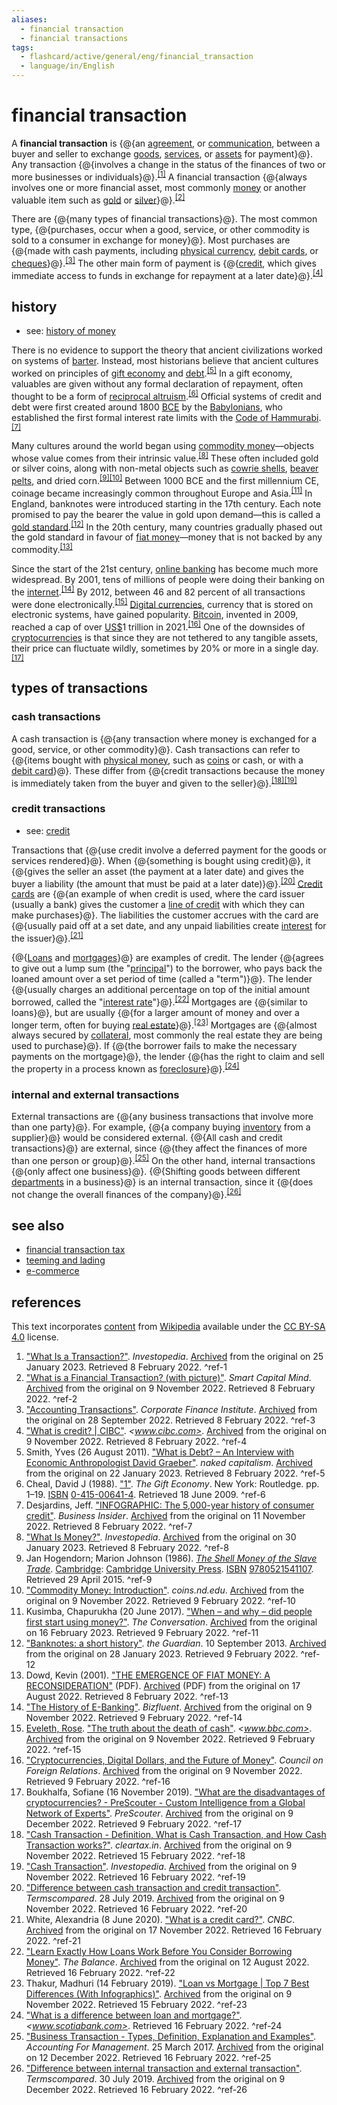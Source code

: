 ```yaml
---
aliases:
  - financial transaction
  - financial transactions
tags:
  - flashcard/active/general/eng/financial_transaction
  - language/in/English
---
```


# financial transaction

A __financial transaction__ is {@{an [agreement](contract.md), or [communication](communication.md), between a buyer and seller to exchange [goods](goods.md), [services](service%20(economics).md), or [assets](asset.md) for payment}@}. Any transaction {@{involves a change in the status of the finances of two or more businesses or individuals}@}.<sup>[\[1\]](#^ref-1)</sup> A financial transaction {@{always involves one or more financial asset, most commonly [money](money.md) or another valuable item such as [gold](gold.md) or [silver](silver.md)}@}.<sup>[\[2\]](#^ref-2)</sup> <!--SR:!2027-10-04,845,330!2026-01-17,365,310!2028-05-17,1036,350-->

There are {@{many types of financial transactions}@}. The most common type, {@{purchases, occur when a good, service, or other commodity is sold to a consumer in exchange for money}@}. Most purchases are {@{made with cash payments, including [physical currency](cash.md), [debit cards](debit%20card.md), or [cheques](cheque.md)}@}.<sup>[\[3\]](#^ref-3)</sup> The other main form of payment is {@{[credit](credit.md), which gives immediate access to funds in exchange for repayment at a later date}@}.<sup>[\[4\]](#^ref-4)</sup> <!--SR:!2027-06-13,755,330!2026-08-11,512,310!2027-06-17,747,310!2026-08-06,504,310-->

## history

- see: [history of money](history%20of%20money.md)

There is no evidence to support the theory that ancient civilizations worked on systems of [barter](barter.md). Instead, most historians believe that ancient cultures worked on principles of [gift economy](gift%20economy.md) and [debt](debt.md).<sup>[\[5\]](#^ref-5)</sup> In a gift economy, valuables are given without any formal declaration of repayment, often thought to be a form of [reciprocal altruism](reciprocal%20altruism.md).<sup>[\[6\]](#^ref-6)</sup> Official systems of credit and debt were first created around 1800 [BCE](Common%20Era.md) by the [Babylonians](babylonia.md), who established the first formal interest rate limits with the [Code of Hammurabi](Code%20of%20Hammurabi.md).<sup>[\[7\]](#^ref-7)</sup>

Many cultures around the world began using [commodity money](commodity%20money.md)—objects whose value comes from their intrinsic value.<sup>[\[8\]](#^ref-8)</sup> These often included gold or silver coins, along with non-metal objects such as [cowrie shells](cowrie.md), [beaver pelts](beaver.md), and dried corn.<sup>[\[9\]](#^ref-9)</sup><sup>[\[10\]](#^ref-10)</sup> Between 1000 BCE and the first millennium CE, coinage became increasingly common throughout Europe and Asia.<sup>[\[11\]](#^ref-11)</sup> In England, banknotes were introduced starting in the 17th century. Each note promised to pay the bearer the value in gold upon demand—this is called a [gold standard](gold%20standard.md).<sup>[\[12\]](#^ref-12)</sup> In the 20th century, many countries gradually phased out the gold standard in favour of [fiat money](fiat%20money.md)—money that is not backed by any commodity.<sup>[\[13\]](#^ref-13)</sup>

Since the start of the 21st century, [online banking](online%20banking.md) has become much more widespread. By 2001, tens of millions of people were doing their banking on the [internet](internet.md).<sup>[\[14\]](#^ref-14)</sup> By 2012, between 46 and 82 percent of all transactions were done electronically.<sup>[\[15\]](#^ref-15)</sup> [Digital currencies](digital%20currency.md), currency that is stored on electronic systems, have gained popularity. [Bitcoin](bitcoin.md), invented in 2009, reached a cap of over [US$](United%20States%20dollar.md)1 trillion in 2021.<sup>[\[16\]](#^ref-16)</sup> One of the downsides of [cryptocurrencies](cryptocurrency.md) is that since they are not tethered to any tangible assets, their price can fluctuate wildly, sometimes by 20% or more in a single day.<sup>[\[17\]](#^ref-17)</sup>

## types of transactions

### cash transactions

A cash transaction is {@{any transaction where money is exchanged for a good, service, or other commodity}@}. Cash transactions can refer to {@{items bought with [physical money](cash.md), such as [coins](coin.md) or cash, or with a [debit card](debit%20card.md)}@}. These differ from {@{credit transactions because the money is immediately taken from the buyer and given to the seller}@}.<sup>[\[18\]](#^ref-18)</sup><sup>[\[19\]](#^ref-19)</sup> <!--SR:!2029-08-26,1401,350!2027-01-09,644,330!2027-06-22,764,330-->

### credit transactions

- see: [credit](credit.md)

Transactions that {@{use credit involve a deferred payment for the goods or services rendered}@}. When {@{something is bought using credit}@}, it {@{gives the seller an asset (the payment at a later date) and gives the buyer a liability (the amount that must be paid at a later date)}@}.<sup>[\[20\]](#^ref-20)</sup> [Credit cards](credit%20card.md) are {@{an example of when credit is used, where the card issuer (usually a bank) gives the customer a [line of credit](line%20of%20credit.md) with which they can make purchases}@}. The liabilities the customer accrues with the card are {@{usually paid off at a set date, and any unpaid liabilities create [interest](interest.md) for the issuer}@}.<sup>[\[21\]](#^ref-21)</sup> <!--SR:!2027-04-21,702,330!2029-03-03,1265,350!2028-04-27,1020,350!2027-12-16,900,330!2028-08-07,1102,350-->

{@{[Loans](loan.md) and [mortgages](mortgage.md)}@} are examples of credit. The lender {@{agrees to give out a lump sum (the "[principal](debt.md#principal)") to the borrower, who pays back the loaned amount over a set period of time (called a "term")}@}. The lender {@{usually charges an additional percentage on top of the initial amount borrowed, called the "[interest rate](interest%20rate.md)"}@}.<sup>[\[22\]](#^ref-22)</sup> Mortgages are {@{similar to loans}@}, but are usually {@{for a larger amount of money and over a longer term, often for buying [real estate](real%20estate.md)}@}.<sup>[\[23\]](#^ref-23)</sup> Mortgages are {@{almost always secured by [collateral](collateral%20(finance).md), most commonly the real estate they are being used to purchase}@}. If {@{the borrower fails to make the necessary payments on the mortgage}@}, the lender {@{has the right to claim and sell the property in a process known as [foreclosure](foreclosure.md)}@}.<sup>[\[24\]](#^ref-24)</sup> <!--SR:!2029-09-22,1423,350!2026-09-24,551,310!2028-10-17,1156,350!2026-01-24,133,270!2028-08-15,1108,350!2028-05-13,1033,350!2026-08-20,516,310!2026-01-11,96,375-->

### internal and external transactions

External transactions are {@{any business transactions that involve more than one party}@}. For example, {@{a company buying [inventory](inventory.md) from a supplier}@} would be considered external. {@{All cash and credit transactions}@} are external, since {@{they affect the finances of more than one person or group}@}.<sup>[\[25\]](#^ref-25)</sup> On the other hand, internal transactions {@{only affect one business}@}. {@{Shifting goods between different [departments](departmentalization.md) in a business}@} is an internal transaction, since it {@{does not change the overall finances of the company}@}.<sup>[\[26\]](#^ref-26)</sup> <!--SR:!2029-06-03,1338,350!2025-11-02,315,330!2029-08-15,1395,350!2026-11-15,601,330!2028-09-15,1132,350!2026-10-17,579,330!2027-08-31,819,330-->

## see also

- [financial transaction tax](financial%20transaction%20tax.md)
- [teeming and lading](teeming%20and%20lading.md)
- [e-commerce](e-commerce.md)

## references

This text incorporates [content](https://en.wikipedia.org/wiki/financial_transaction) from [Wikipedia](Wikipedia.md) available under the [CC BY-SA 4.0](https://creativecommons.org/licenses/by-sa/4.0/) license.

1. ["What Is a Transaction?"](https://www.investopedia.com/terms/t/transaction.asp). _Investopedia_. [Archived](https://web.archive.org/web/20230125205112/https://www.investopedia.com/terms/t/transaction.asp) from the original on 25 January 2023. Retrieved 8 February 2022. <a id="^ref-1"></a>^ref-1
2. ["What is a Financial Transaction? (with picture)"](http://www.smartcapitalmind.com/what-is-a-financial-transaction.htm). _Smart Capital Mind_. [Archived](https://web.archive.org/web/20221109135841/https://www.smartcapitalmind.com/what-is-a-financial-transaction.htm) from the original on 9 November 2022. Retrieved 8 February 2022. <a id="^ref-2"></a>^ref-2
3. ["Accounting Transactions"](https://corporatefinanceinstitute.com/resources/knowledge/accounting/accounting-transactions/). _Corporate Finance Institute_. [Archived](https://web.archive.org/web/20220928170755/https://corporatefinanceinstitute.com/resources/knowledge/accounting/accounting-transactions/) from the original on 28 September 2022. Retrieved 8 February 2022. <a id="^ref-3"></a>^ref-3
4. ["What is credit? | CIBC"](https://www.cibc.com/en/personal-banking/loans-and-lines-of-credit/articles-resources/what-is-credit.html). _<www.cibc.com>_. [Archived](https://web.archive.org/web/20221109135829/https://www.cibc.com/en/personal-banking/loans-and-lines-of-credit/articles-resources/what-is-credit.html) from the original on 9 November 2022. Retrieved 8 February 2022. <a id="^ref-4"></a>^ref-4
5. Smith, Yves (26 August 2011). ["What is Debt? – An Interview with Economic Anthropologist David Graeber"](https://www.nakedcapitalism.com/2011/08/what-is-debt-%E2%80%93-an-interview-with-economic-anthropologist-david-graeber.html). _naked capitalism_. [Archived](https://web.archive.org/web/20230122074248/https://www.nakedcapitalism.com/2011/08/what-is-debt-%E2%80%93-an-interview-with-economic-anthropologist-david-graeber.html) from the original on 22 January 2023. Retrieved 8 February 2022. <a id="^ref-5"></a>^ref-5
6. Cheal, David J (1988). ["1"](https://books.google.com/books?id=o-wNAAAAQAAJ&pg=PP1). _The Gift Economy_. New York: Routledge. pp. 1–19. [ISBN](ISBN.md) [0-415-00641-4](https://en.wikipedia.org/wiki/Special:BookSources/0-415-00641-4). Retrieved 18 June 2009. <a id="^ref-6"></a>^ref-6
7. Desjardins, Jeff. ["INFOGRAPHIC: The 5,000-year history of consumer credit"](https://www.businessinsider.com/5000-year-history-of-consumer-credit-2017-8). _Business Insider_. [Archived](https://web.archive.org/web/20221111153433/https://www.businessinsider.com/5000-year-history-of-consumer-credit-2017-8) from the original on 11 November 2022. Retrieved 8 February 2022. <a id="^ref-7"></a>^ref-7
8. ["What Is Money?"](https://www.investopedia.com/insights/what-is-money/). _Investopedia_. [Archived](https://web.archive.org/web/20230130152909/https://www.investopedia.com/insights/what-is-money/) from the original on 30 January 2023. Retrieved 8 February 2022. <a id="^ref-8"></a>^ref-8
9. Jan Hogendorn; Marion Johnson (1986). [_The Shell Money of the Slave Trade_](http://www.cambridge.org/us/academic/subjects/history/regional-history-after-1500/shell-money-slave-trade). [Cambridge](cambridge.md): [Cambridge University Press](Cambridge%20University%20Press.md). [ISBN](ISBN.md) [9780521541107](https://en.wikipedia.org/wiki/Special:BookSources/9780521541107). Retrieved 29 April 2015. <a id="^ref-9"></a>^ref-9
10. ["Commodity Money: Introduction"](https://coins.nd.edu/colcoin/colcoinintros/Commodity.intro.html). _coins.nd.edu_. [Archived](https://web.archive.org/web/20221109135828/https://coins.nd.edu/colcoin/colcoinintros/Commodity.intro.html) from the original on 9 November 2022. Retrieved 9 February 2022. <a id="^ref-10"></a>^ref-10
11. Kusimba, Chapurukha (20 June 2017). ["When – and why – did people first start using money?"](https://theconversation.com/when-and-why-did-people-first-start-using-money-78887). _The Conversation_. [Archived](https://web.archive.org/web/20230216141136/https://theconversation.com/when-and-why-did-people-first-start-using-money-78887) from the original on 16 February 2023. Retrieved 9 February 2022. <a id="^ref-11"></a>^ref-11
12. ["Banknotes: a short history"](https://www.theguardian.com/business/2013/sep/10/banknotes-history). _the Guardian_. 10 September 2013. [Archived](https://web.archive.org/web/20230128213102/https://www.theguardian.com/business/2013/sep/10/banknotes-history) from the original on 28 January 2023. Retrieved 9 February 2022. <a id="^ref-12"></a>^ref-12
13. Dowd, Kevin (2001). ["THE EMERGENCE OF FIAT MONEY: A RECONSIDERATION"](https://ciaotest.cc.columbia.edu/olj/cato/v20n3/cato_v20n3dok01.pdf) (PDF). [Archived](https://web.archive.org/web/20220817222958/https://ciaotest.cc.columbia.edu/olj/cato/v20n3/cato_v20n3dok01.pdf) (PDF) from the original on 17 August 2022. Retrieved 8 February 2022. <a id="^ref-13"></a>^ref-13
14. ["The History of E-Banking"](https://bizfluent.com/about-5109945-history-ebanking.html). _Bizfluent_. [Archived](https://web.archive.org/web/20221109135841/https://bizfluent.com/about-5109945-history-ebanking.html) from the original on 9 November 2022. Retrieved 9 February 2022. <a id="^ref-14"></a>^ref-14
15. [Eveleth, Rose](Rose%20Eveleth.md). ["The truth about the death of cash"](https://www.bbc.com/future/article/20150724-the-truth-about-the-death-of-cash). _<www.bbc.com>_. [Archived](https://web.archive.org/web/20221109135833/https://www.bbc.com/future/article/20150724-the-truth-about-the-death-of-cash) from the original on 9 November 2022. Retrieved 9 February 2022. <a id="^ref-15"></a>^ref-15
16. ["Cryptocurrencies, Digital Dollars, and the Future of Money"](https://www.cfr.org/backgrounder/cryptocurrencies-digital-dollars-and-future-money). _Council on Foreign Relations_. [Archived](https://web.archive.org/web/20221109141346/https://www.cfr.org/backgrounder/cryptocurrencies-digital-dollars-and-future-money) from the original on 9 November 2022. Retrieved 9 February 2022. <a id="^ref-16"></a>^ref-16
17. Boukhalfa, Sofiane (16 November 2019). ["What are the disadvantages of cryptocurrencies? - PreScouter - Custom Intelligence from a Global Network of Experts"](https://www.prescouter.com/2019/11/disadvantages-of-cryptocurrencies/). _PreScouter_. [Archived](https://web.archive.org/web/20221209162310/https://www.prescouter.com/2019/11/disadvantages-of-cryptocurrencies/) from the original on 9 December 2022. Retrieved 9 February 2022. <a id="^ref-17"></a>^ref-17
18. ["Cash Transaction - Definition, What is Cash Transaction, and How Cash Transaction works?"](https://cleartax.in/g/terms/cash-transaction). _cleartax.in_. [Archived](https://web.archive.org/web/20221109135848/https://cleartax.in/g/terms/cash-transaction) from the original on 9 November 2022. Retrieved 15 February 2022. <a id="^ref-18"></a>^ref-18
19. ["Cash Transaction"](https://www.investopedia.com/terms/c/cashtransaction.asp). _Investopedia_. [Archived](https://web.archive.org/web/20221109135840/https://www.investopedia.com/terms/c/cashtransaction.asp) from the original on 9 November 2022. Retrieved 16 February 2022. <a id="^ref-19"></a>^ref-19
20. ["Difference between cash transaction and credit transaction"](https://www.termscompared.com/difference-between-cash-transaction-and-credit-transaction/). _Termscompared_. 28 July 2019. [Archived](https://web.archive.org/web/20221109185950/https://www.termscompared.com/difference-between-cash-transaction-and-credit-transaction/) from the original on 9 November 2022. Retrieved 16 February 2022. <a id="^ref-20"></a>^ref-20
21. White, Alexandria (8 June 2020). ["What is a credit card?"](https://www.cnbc.com/select/what-is-a-credit-card/). _CNBC_. [Archived](https://web.archive.org/web/20221117074836/https://www.cnbc.com/select/what-is-a-credit-card/) from the original on 17 November 2022. Retrieved 16 February 2022. <a id="^ref-21"></a>^ref-21
22. ["Learn Exactly How Loans Work Before You Consider Borrowing Money"](https://www.thebalance.com/how-loans-work-315449). _The Balance_. [Archived](https://web.archive.org/web/20220812052151/https://www.thebalance.com/how-loans-work-315449) from the original on 12 August 2022. Retrieved 16 February 2022. <a id="^ref-22"></a>^ref-22
23. Thakur, Madhuri (14 February 2019). ["Loan vs Mortgage | Top 7 Best Differences (With Infographics)"](https://www.educba.com/loan-vs-mortgage/). [Archived](https://web.archive.org/web/20221109135827/https://www.educba.com/loan-vs-mortgage/) from the original on 9 November 2022. Retrieved 15 February 2022. <a id="^ref-23"></a>^ref-23
24. ["What is a difference between loan and mortgage?"](http://www.scotiabank.com/content/scotiabank/ca/en/personal/advice-plus/features/posts.difference-between-loan-and-mortgage.html). _<www.scotiabank.com>_. Retrieved 16 February 2022. <a id="^ref-24"></a>^ref-24
25. ["Business Transaction - Types, Definition, Explanation and Examples"](https://www.accountingformanagement.org/business-transaction/). _Accounting For Management_. 25 March 2017. [Archived](https://web.archive.org/web/20221212150906/https://www.accountingformanagement.org/business-transaction/) from the original on 12 December 2022. Retrieved 16 February 2022. <a id="^ref-25"></a>^ref-25
26. ["Difference between internal transaction and external transaction"](https://www.termscompared.com/difference-between-internal-transaction-and-external-transaction/). _Termscompared_. 30 July 2019. [Archived](https://web.archive.org/web/20221209181818/https://www.termscompared.com/difference-between-internal-transaction-and-external-transaction/) from the original on 9 December 2022. Retrieved 16 February 2022. <a id="^ref-26"></a>^ref-26

